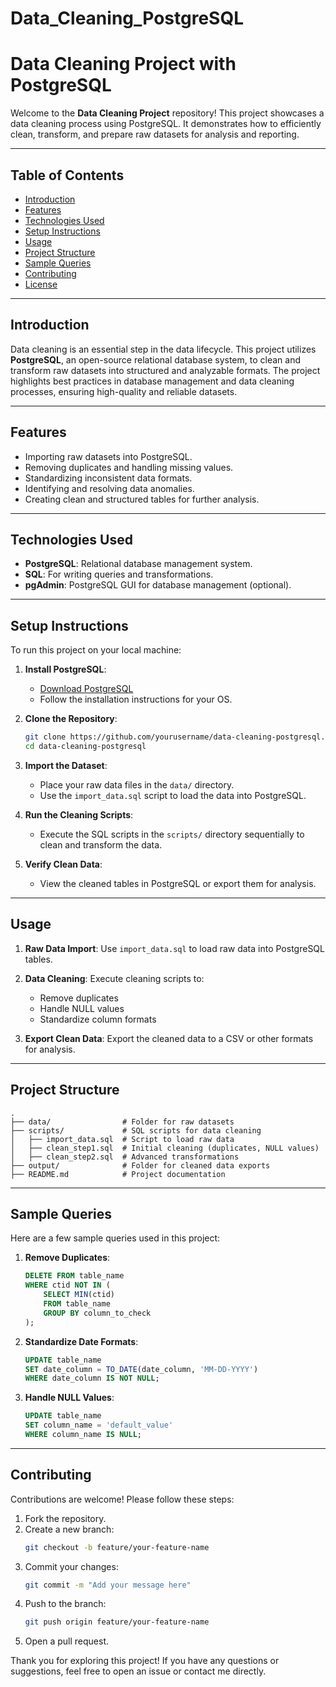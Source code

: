 # Data_Cleaning_PostgreSQL

# Data Cleaning Project with PostgreSQL

Welcome to the **Data Cleaning Project** repository! This project showcases a data cleaning process using PostgreSQL. It demonstrates how to efficiently clean, transform, and prepare raw datasets for analysis and reporting.

---

## Table of Contents

- [Introduction](#introduction)
- [Features](#features)
- [Technologies Used](#technologies-used)
- [Setup Instructions](#setup-instructions)
- [Usage](#usage)
- [Project Structure](#project-structure)
- [Sample Queries](#sample-queries)
- [Contributing](#contributing)
- [License](#license)

---

## Introduction

Data cleaning is an essential step in the data lifecycle. This project utilizes **PostgreSQL**, an open-source relational database system, to clean and transform raw datasets into structured and analyzable formats. The project highlights best practices in database management and data cleaning processes, ensuring high-quality and reliable datasets.

---

## Features

- Importing raw datasets into PostgreSQL.
- Removing duplicates and handling missing values.
- Standardizing inconsistent data formats.
- Identifying and resolving data anomalies.
- Creating clean and structured tables for further analysis.

---

## Technologies Used

- **PostgreSQL**: Relational database management system.
- **SQL**: For writing queries and transformations.
- **pgAdmin**: PostgreSQL GUI for database management (optional).

---

## Setup Instructions

To run this project on your local machine:

1. **Install PostgreSQL**:
   - [Download PostgreSQL](https://www.postgresql.org/download/)
   - Follow the installation instructions for your OS.

2. **Clone the Repository**:
   ```bash
   git clone https://github.com/yourusername/data-cleaning-postgresql.git
   cd data-cleaning-postgresql
   ```

3. **Import the Dataset**:
   - Place your raw data files in the `data/` directory.
   - Use the `import_data.sql` script to load the data into PostgreSQL.

4. **Run the Cleaning Scripts**:
   - Execute the SQL scripts in the `scripts/` directory sequentially to clean and transform the data.

5. **Verify Clean Data**:
   - View the cleaned tables in PostgreSQL or export them for analysis.

---

## Usage

1. **Raw Data Import**:
   Use `import_data.sql` to load raw data into PostgreSQL tables.

2. **Data Cleaning**:
   Execute cleaning scripts to:
   - Remove duplicates
   - Handle NULL values
   - Standardize column formats

3. **Export Clean Data**:
   Export the cleaned data to a CSV or other formats for analysis.

---

## Project Structure

```plaintext
.
├── data/                # Folder for raw datasets
├── scripts/             # SQL scripts for data cleaning
│   ├── import_data.sql  # Script to load raw data
│   ├── clean_step1.sql  # Initial cleaning (duplicates, NULL values)
│   ├── clean_step2.sql  # Advanced transformations
├── output/              # Folder for cleaned data exports
├── README.md            # Project documentation
```

---

## Sample Queries

Here are a few sample queries used in this project:

1. **Remove Duplicates**:
   ```sql
   DELETE FROM table_name
   WHERE ctid NOT IN (
       SELECT MIN(ctid)
       FROM table_name
       GROUP BY column_to_check
   );
   ```

2. **Standardize Date Formats**:
   ```sql
   UPDATE table_name
   SET date_column = TO_DATE(date_column, 'MM-DD-YYYY')
   WHERE date_column IS NOT NULL;
   ```

3. **Handle NULL Values**:
   ```sql
   UPDATE table_name
   SET column_name = 'default_value'
   WHERE column_name IS NULL;
   ```

---

## Contributing

Contributions are welcome! Please follow these steps:

1. Fork the repository.
2. Create a new branch:
   ```bash
   git checkout -b feature/your-feature-name
   ```
3. Commit your changes:
   ```bash
   git commit -m "Add your message here"
   ```
4. Push to the branch:
   ```bash
   git push origin feature/your-feature-name
   ```
5. Open a pull request.


Thank you for exploring this project! If you have any questions or suggestions, feel free to open an issue or contact me directly.
